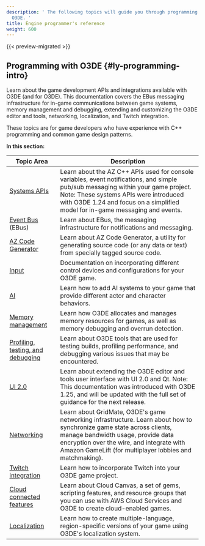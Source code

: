 ```yaml
---
description: ' The following topics will guide you through programming with and for
  O3DE. '
title: Engine programmer's reference
weight: 600
---
```


{{< preview-migrated >}}

## Programming with O3DE {#ly-programming-intro}

Learn about the game development APIs and integrations available with O3DE \(and for O3DE\)\. This documentation covers the EBus messaging infrastructure for in\-game communications between game systems, memory management and debugging, extending and customizing the O3DE editor and tools, networking, localization, and Twitch integration\.

These topics are for game developers who have experience with C\+\+ programming and common game design patterns\.


**In this section:**

| Topic Area | Description |
| --- | --- |
| [Systems APIs](/docs/userguide/systems-intro.md) | Learn about the AZ C\+\+ APIs used for console variables, event notifications, and simple pub/sub messaging within your game project\. Note: These systems APIs were introduced with O3DE 1\.24 and focus on a simplified model for in\-game messaging and events\. |
| [Event Bus](/docs/user-guide/features/engine/ebus/_index.md) \(EBus\) | Learn about EBus, the messaging infrastructure for notifications and messaging\.  |
| [AZ Code Generator](/docs/user-guide/features/engine/codegen/intro.md) | Learn about AZ Code Generator, a utility for generating source code \(or any data or text\) from specially tagged source code\. |
| [Input](/docs/user-guide/features/interactivity/input/input-intro.md) | Documentation on incorporating different control devices and configurations for your O3DE game\. |
| [AI](/docs/userguide/ai/intro.md) | Learn how to add AI systems to your game that provide different actor and character behaviors\. |
| [Memory management](/docs/user-guide/features/engine/memory/allocators.md) | Learn how O3DE allocates and manages memory resources for games, as well as memory debugging and overrun detection\. |
| [Profiling, testing, and debugging](/docs/userguide/programming/testing/debugging-intro.md) | Learn about O3DE tools that are used for testing builds, profiling performance, and debugging various issues that may be encountered\. |
|  [UI 2\.0](/docs/userguide/ui20.md) | Learn about extending the O3DE editor and tools user interface with UI 2\.0 and Qt\. Note: This documentation was introduced with O3DE 1\.25, and will be updated with the full set of guidance for the next release\. |
| [Networking](/docs/userguide/networking/intro.md) | Learn about GridMate, O3DE's game networking infrastructure\. Learn about how to synchronize game state across clients, manage bandwidth usage, provide data encryption over the wire, and integrate with Amazon GameLift \(for multiplayer lobbies and matchmaking\)\. |
| [Twitch integration](/docs/userguide/gems/twitch/intro.md) | Learn how to incorporate Twitch into your O3DE game project\. |
| [Cloud connected features](/docs/userguide/gems/cloud-canvas/intro.md) | Learn about Cloud Canvas, a set of gems, scripting features, and resource groups that you can use with AWS Cloud Services and O3DE to create cloud\-enabled games\. |
| [Localization](/docs/userguide/localization/intro.md) | Learn how to create multiple\-language, region\-specific versions of your game using O3DE's localization system\. |